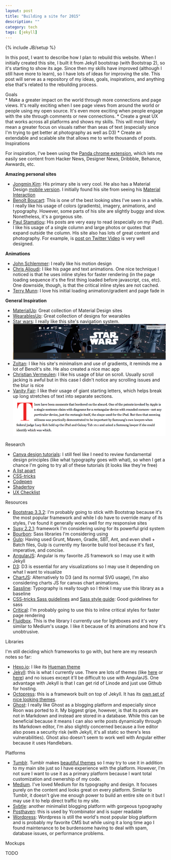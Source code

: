```yaml
---
layout: post
title: "Building a site for 2015"
description: ""
category: tech
tags: [jekyll]
---
```

{% include JB/setup %}

In this post, I want to describe how I plan to rebuild this website. When I initially created this site, I built it
from Jekyll bootstrap (with Bootstrap 2), so it's starting to show its age. Since then my skills have improved
 (although I still have more to learn), so I have lots of ideas for improving the site. This post will
serve as a repository of my ideas, goals, inspirations, and anything else that's related to the rebuilding process.

<div class="mSpotlight">Goals</div>
* Make a greater impact on the world through more connections and page views. It's really exciting when I see page
views from around the world or people using my open source. It's even more exciting when people engage with the site
through comments or new connections.
* Create a great UX that works across all platforms and shows my skills. This will most likely mean a greater focus
on visuals rather than seas of text (especially since I'm trying to get better at photography as well as D3)
* Create an extendable and scalable site that allows me to write thousands of posts.

<div class="mSpotlight">Inspirations</div>

For inspiration, I've been using the [Panda chrome extension](https://chrome.google.com/webstore/detail/panda-hacker-news-dribbbl/jhiocdmmaannaccoofjfmjpbfkogmnap?hl=en),
which lets me easily see content from Hacker News, Designer News, Dribbble, Behance, Awwards, etc.

**Amazing personal sites**

* [Jongmin Kim](http://wwww.cmiscm.com/): His primary site is very cool. He also has a Material Design
[mobile version](http://m.cmiscm.com/). I initially found his site from seeing his
 [Material Interaction](http://material.cmiscm.com/)
* [Benoît Boucart](http://blog.webbb.be/): This is one of the best looking sites I've seen in a while. I really like
his usage of colors (gradients), imagery, animations, and typography. However, some parts of his site are slightly buggy
and slow. Nonetheless, it's a gorgeous site.
* [Paul Stamatiou](http://paulstamatiou.com/): His posts are very easy to read (especially on my iPad). I like his
usage of a single column and large photos or quotes that expand outside the column. His site also has lots
of great content and photography. For example, is [post on Twitter Video](http://paulstamatiou.com/twitter-video/) is
very well designed.

**Animations**

* [John Schlemmer](http://schlem.me/): I really like his motion design
* [Chris Aljoudi](https://chrismatic.io/): I like his page and text animations. One nice technique I noticed is that
he uses inline styles for faster rendering (in the page loading sequence it's the first thing loaded before
javascript, css, etc). One downside, though, is that the critical inline styles are not cached.
* [Terry Munn](http://terrymun.com/): I love his initial loading animation/gradient and page fade in

**General Inspiration**

* [MaterialUp](http://www.materialup.com/): Great collection of Material Design sites
* [WearablesUp](http://www.wearablesup.com/): Great collection of designs for wearables
* [Star wars](http://www.starwars.com/news/rogue-one-is-the-first-star-wars-stand-alone-film-rian-johnson-to-write-and-direct-star-wars-episode-viii): I really like
this site's navigation system. <a class="lightbox" href="/assets/img/star_wars_nav.png"><img class='imageSpotlight' src="/assets/img/star_wars_nav.png"/></a>
* [Zoltan](http://zoltan.co/): I like his site's minimalism and use of gradients, it reminds me a lot of
Benoît's site. He also created a nice mac app
* [Christian Vermeulen](http://www.christianvermeulen.net/): I like his usage of blur on scroll. Usually scroll jacking is awful
but in this case I didn't notice any scrolling issues and the blur is nice
* [Vanity Fair](http://www.vanityfair.com/news/business/2014/06/apple-samsung-smartphone-patent-war): I like
their usage of giant starting letters, which helps break up long stretches of text into separate sections.
<a class="lightbox" href="/assets/img/vanity_fair.png"><img class='imageSpotlight' src="/assets/img/vanity_fair.png"/></a>

<div class="mSpotlight">Research</div>

* [Canva design tutorials](https://designschool.canva.com/tutorials/): I still feel like I need to review
fundamental design principles (like what typography goes with what), so when I get a chance I'm going to
try all of these tutorials (it looks like they're free)
* [A list apart](http://alistapart.com/)
* [CSS-tricks](https://css-tricks.com/)
* [Codepen](http://codepen.io/)
* [Shadertoy](https://www.shadertoy.com/)
* [UX Checklist](http://uxchecklist.github.io/)

<div class="mSpotlight">Resources</div>

* [Bootstrap 3.3.2](http://getbootstrap.com/): I'm probably going to stick with Bootstrap because it's
the most popular framework and while I do have to override many of its styles, I've found it generally
works well for my responsive sites
* [Susy 2.2.1](http://susy.oddbird.net/): framework I'm considering using for its powerful
grid system
* [Bourbon](http://neat.bourbon.io/): Sass libraries I'm considering using
* [Gulp](http://gulpjs.com/): Having used Grunt, Maven, Gradle, SBT, Ant, and even shell + Batch files,
Gulp is currently my favorite build tool because it's fast, imperative, and concise.
* [AngularJS](https://angularjs.org/): Angular is my favorite JS framework so I may use it with Jekyll
* [D3](http://d3js.org/): D3 is essential for any visualizations so I may use it depending on what I want to visualize
* [ChartJS](http://www.chartjs.org/): Alternatively to D3 (and its normal SVG usage), I'm also considering
charts JS for canvas chart animations.
* [Sassline](https://sassline.com/): Typography is really tough so I think I may use this library as a baseline
* [CSS-tricks Sass guidelines](https://css-tricks.com/sass-style-guide/) and [Sass style guide](http://sass-guidelin.es/): Good guidelines for sass
* [Critical](https://github.com/addyosmani/critical): I'm probably going to use this to inline critical styles
for faster page rendering
* [Fluidbox](http://terrymun.github.io/Fluidbox/). This is the library I currently use for lightboxes and it's very
similar to Medium's usage. I like it because of its animations and how it's unobtrusive.

<div class="mSpotlight">Libraries</div>

I'm still deciding which frameworks to go with, but here are my research notes so far:

* [Hexo.io](http://www.hexo.io/): I like its [Hueman theme](http://ppoffice.github.io/hexo-theme-hueman/)
* [Jekyll](http://jekyllrb.com): this is what I currently use. There are lots of themes (like [here](http://jekyllthemes.org/)
 or [here](https://github.com/jekyll/jekyll/wiki/Themes)) and no issues
except it'll be difficult to use with AngularJS. One advantage with Jekyll is that I can get rid of Linode and
just use Github for hosting.
* [Octopress](https://github.com/imathis/octopress/wiki/3rd-Party-Octopress-Themes): this is a framework built on
top of Jekyll. It has its [own set of nice looking themes](https://github.com/imathis/octopress/wiki/3rd-Party-Octopress-Themes).
* [Ghost](https://roon.ghost.io/): I really like Ghost as a blogging platform and especially since Roon was ported to it.
My biggest gripe, however, is that its posts are not in Markdown and instead are stored in a database. While
this can be beneficial because it means I can also write posts dynamically through its Markdown editor, I'm also
slightly concerned because a live editor also poses a security risk (with Jekyll, it's all static so there's less
vulnerabilities). Ghost also doesn't seem to work well with Angular either because it uses Handlebars.

<div class="mSpotlight">Platforms</div>

* [Tumblr](https://www.tumblr.com). Tumblr makes [beautiful themes](https://www.tumblr.com/themes/) so I may try to
use it in addition to my main site just so I have experience with the platform. However, I'm not sure I want to
use it as a primary platform because I want total customization and ownership of my code.
* [Medium](https://medium.com/). I've loved Medium for its typography and design. It focuses purely on
the content and looks great on every platform. Similar to Tumblr, it doesn't give me enough power to
build an entire site on it but I may use it to help direct traffic to my site.
* [Svbtle](https://svbtle.com/): another minimalist blogging platform with gorgeous typography
* [Posthaven](https://posthaven.com/): this is used by Ycombinator and is super readable
* [Wordpress](https://wordpress.com/): Wordpress is still the world's most popular blog platform and is probably
my favorite CMS but while using it a long time ago I found maintenance to be burdensome having to deal with spam,
database issues, or performance problems.

<div class="mSpotlight">Mockups</div>

TODO